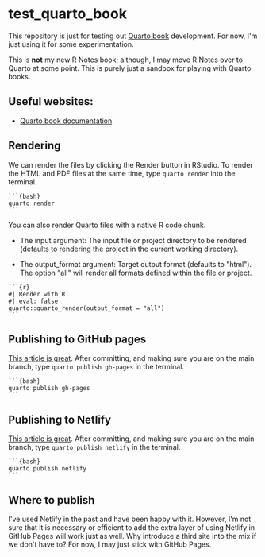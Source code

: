 # test_quarto_book
This repository is just for testing out [Quarto book](https://quarto.org/docs/books/) development. For now, I'm just using it for some experimentation.

This is **not** my new R Notes book; although, I may move R Notes over to Quarto at some point. This is purely just a sandbox for playing with Quarto books.

## Useful websites:

-   [Quarto book documentation](https://quarto.org/docs/books/)

## Rendering

We can render the files by clicking the Render button in RStudio. To render the HTML and PDF files at the same time, type `quarto render` into the terminal. 

````
```{bash}
quarto render
```
````

You can also render Quarto files with a native R code chunk.

- The input argument: The input file or project directory to be rendered (defaults to rendering the project in the current working directory).

- The output_format argument: Target output format (defaults to "html"). The option "all" will render all formats defined within the file or project.

````
```{r}
#| Render with R
#| eval: false
quarto::quarto_render(output_format = "all")
```
````

## Publishing to GitHub pages

[This article is great](https://quarto.org/docs/publishing/github-pages.html). After committing, and making sure you are on the main branch, type `quarto publish gh-pages` in the terminal.

````
```{bash}
quarto publish gh-pages
```
````


## Publishing to Netlify

[This article is great](https://quarto.org/docs/publishing/netlify.html). After committing, and making sure you are on the main branch, type `quarto publish netlify` in the terminal.

````
```{bash}
quarto publish netlify
```
````

## Where to publish

I've used Netlify in the past and have been happy with it. However, I'm not sure that it is necessary or efficient to add the extra layer of using Netlify in GitHub Pages will work just as well. Why introduce a third site into the mix if we don't have to? For now, I may just stick with GitHub Pages.
